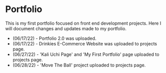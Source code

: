 # Portfolio
This is my first portfolio focused on front end development projects. Here I will document changes and updates made to my portfolio.

<ul>
           <li>(06/17/22) - Portfolio 2.0 was uploaded.</li>
           <li>(06/17/22) - Drinkies E-Commerce Website was uploaded to projects page.</li>
           <li>(06/27/22) - 'Kali Uchi Page' and 'My First Portfolio' page uploaded to projects page.</li>
           <li>(06/28/22) - 'Move The Ball' project uploaded to projects page.
</ul>
